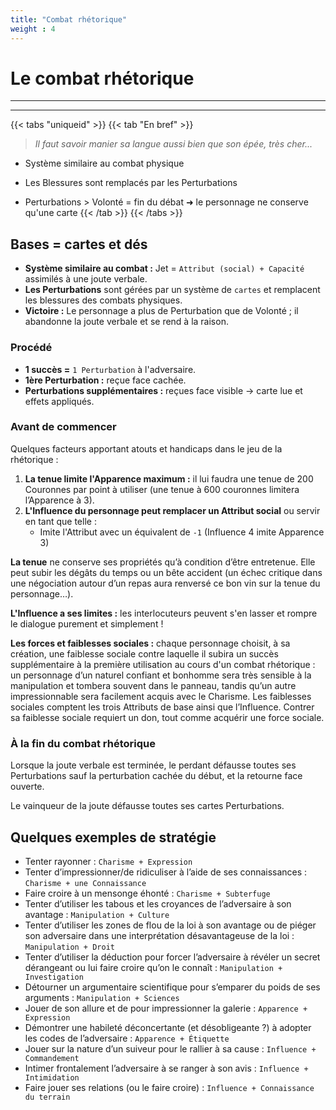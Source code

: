 ```yaml
---
title: "Combat rhétorique"
weight : 4
---
```


# Le combat rhétorique

----
----

{{< tabs "uniqueid" >}}
{{< tab "En bref" >}}
> *Il faut savoir manier sa langue aussi bien que son épée, très cher...*

- Système similaire au combat physique

- Les Blessures sont remplacés par les Perturbations

- Perturbations > Volonté = fin du débat ➜ le personnage ne conserve qu'une carte
{{< /tab >}}
{{< /tabs >}}

## Bases = cartes et dés

* **Système similaire au combat :** Jet = `Attribut (social) + Capacité` assimilés à une joute verbale.
* **Les Perturbations** sont gérées par un système de `cartes` et remplacent les blessures des combats physiques.
* **Victoire :** Le personnage a plus de Perturbation que de Volonté ; il abandonne la joute verbale et se rend à la raison.

### Procédé

* **1 succès =** `1 Perturbation` à l'adversaire.
* **1ère Perturbation :** reçue face cachée.
* **Perturbations supplémentaires :** reçues face visible → carte lue et effets appliqués.

### Avant de commencer

Quelques facteurs apportant atouts et handicaps dans le jeu de la rhétorique :

1. **La tenue limite l'Apparence maximum :** il lui faudra une tenue de 200 Couronnes par point à utiliser (une tenue à 600 couronnes limitera l’Apparence à 3).
1. **L'Influence du personnage peut remplacer un Attribut social** ou servir en tant que telle :
    * Imite l'Attribut avec un équivalent de `-1` (Influence 4 imite Apparence 3)


**La tenue** ne conserve ses propriétés qu’à condition d’être entretenue.
Elle peut subir les dégâts du temps ou un bête accident (un échec critique dans une négociation autour d’un repas aura renversé ce bon vin sur la tenue du personnage…).

**L'Influence a ses limites :** les interlocuteurs peuvent s'en lasser et rompre le dialogue purement et simplement !

**Les forces et faiblesses sociales :** chaque personnage choisit, à sa création, une faiblesse sociale contre laquelle il subira un succès supplémentaire à la première utilisation au cours d'un combat rhétorique : un personnage d’un naturel confiant et bonhomme sera très sensible à la manipulation et tombera souvent dans le panneau, tandis qu’un autre impressionnable sera facilement acquis avec le Charisme. Les faiblesses sociales comptent les trois Attributs de base ainsi que l’Influence. Contrer sa faiblesse sociale requiert un don, tout comme acquérir une force sociale.

### À la fin du combat rhétorique

Lorsque la joute verbale est terminée, le perdant défausse toutes ses Perturbations sauf la perturbation cachée du début, et la retourne face ouverte.

Le vainqueur de la joute défausse toutes ses cartes Perturbations.

## Quelques exemples de stratégie

* Tenter rayonner : `Charisme + Expression`
* Tenter d’impressionner/de ridiculiser à l’aide de ses connaissances : `Charisme + une Connaissance`
* Faire croire à un mensonge éhonté : `Charisme + Subterfuge`
* Tenter d’utiliser les tabous et les croyances de l’adversaire à son avantage : `Manipulation + Culture`
* Tenter d’utiliser les zones de flou de la loi à son avantage ou de piéger son adversaire dans une interprétation désavantageuse de la loi : `Manipulation + Droit`
* Tenter d’utiliser la déduction pour forcer l’adversaire à révéler un secret dérangeant ou lui faire croire qu’on le connaît : `Manipulation + Investigation`
* Détourner un argumentaire scientifique pour s’emparer du poids de ses arguments : `Manipulation + Sciences`
* Jouer de son allure et de pour impressionner la galerie : `Apparence + Expression`
* Démontrer une habileté déconcertante (et désobligeante ?) à adopter les codes de l’adversaire : `Apparence + Étiquette`
* Jouer sur la nature d’un suiveur pour le rallier à sa cause : `Influence + Commandement`
* Intimer frontalement l’adversaire à se ranger à son avis : `Influence + Intimidation`
* Faire jouer ses relations (ou le faire croire) : `Influence + Connaissance du terrain`